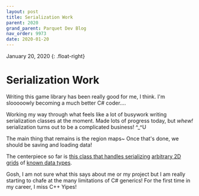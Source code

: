 ```yaml
---
layout: post
title: Serialization Work
parent: 2020
grand_parent: Parquet Dev Blog
nav_order: 9973
date: 2020-01-20
---
```

January 20, 2020
{: .float-right}

# Serialization Work

Writing this game library has been really good for me, I think.
I'm slooooowly becoming a much better C# coder....

Working my way through what feels like a lot of busywork writing serialization classes at the moment.
Made lots of progress today, but *whew!* serialization turns out to be a complicated business! ^_^U 

The main thing that remains is the region maps~
Once that's done, we should be saving and loading data!

The centerpiece so far is [this class that handles serializing](https://github.com/mxashlynn/Parquet/blob/main/ParquetClassLibrary/GridConverter.cs)
[arbitrary 2D grids](https://github.com/mxashlynn/Parquet/blob/main/ParquetClassLibrary/IGrid.cs)
of [known data types](https://github.com/mxashlynn/Parquet/blob/f4b8857346db6d9296d18279c0b6fd8f56c4352f/ParquetClassLibrary/All.cs#L406).

Gosh, I am not sure what this says about me or my project but I am really starting to chafe at the many limitations of C# generics!
For the first time in my career, I miss C++
Yipes!
